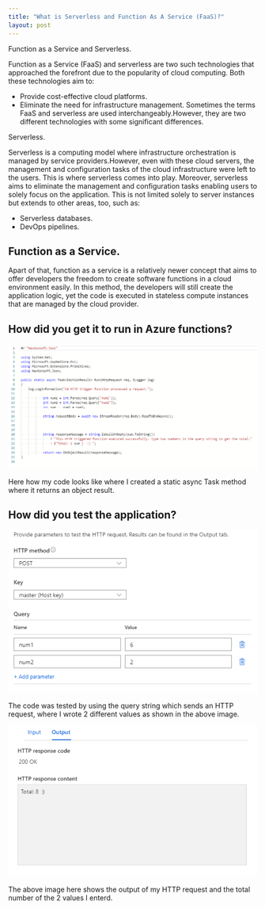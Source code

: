 ```yaml
---
title: "What is Serverless and Function As A Service (FaaS)?"
layout: post
---
```

Function as a Service and Serverless.

Function as a Service (FaaS) and serverless are two such technologies that approached the forefront due to the popularity of cloud computing. Both these technologies aim to:
* Provide cost-effective cloud platforms.
* Eliminate the need for infrastructure management.
 Sometimes the terms FaaS and serverless are used interchangeably.However, they are two different technologies with some significant differences.
 
 Serverless.
 
Serverless is a computing model where infrastructure orchestration is managed by service providers.However, even with these cloud servers, the management and configuration     tasks of the cloud infrastructure were left to the users.
This is where serverless comes into play. Moreover, serverless aims to eliminate the management and configuration tasks enabling users to solely focus on the application.
This is not limited solely to server instances but extends to other areas, too, such as:
* Serverless databases.
* DevOps pipelines. 

## Function as a Service.
Apart of that, function as a service is a relatively newer concept that aims to offer developers the freedom to create software functions in a cloud environment easily. In this method, the developers will still create the application logic, yet the code is executed in stateless compute instances that are managed by the cloud provider.

## How did you get it to run in Azure functions?

![dotnet.Code](https://github.com/ItsAnass/ItsAnass.github.io/blob/main/assets/Images/MiniCalcCode.png?raw=true)

Here how my code looks like where I created a static async Task method where it returns an object result.

## How did you test the application?

![dotnet.Code](https://github.com/ItsAnass/ItsAnass.github.io/blob/main/assets/Images/CodeTest.png?raw=true)

The code was tested by using the query string which sends an HTTP request, where I wrote 2 different values as shown in the above image.

![dotnet.Code](https://github.com/ItsAnass/ItsAnass.github.io/blob/main/assets/Images/TestCodeOutput.png?raw=true)

The above  image here shows the output of my HTTP request and the total number of the 2 values I enterd.







